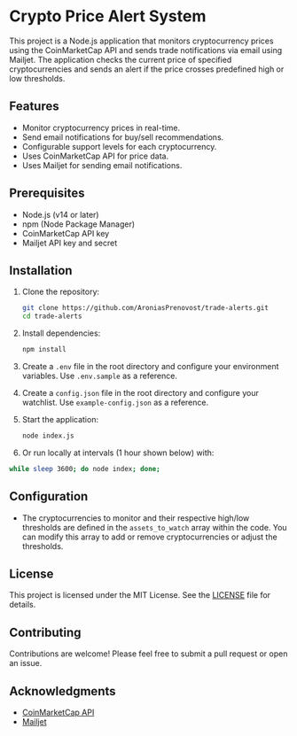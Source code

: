 # Crypto Price Alert System

This project is a Node.js application that monitors cryptocurrency prices using the CoinMarketCap API and sends trade notifications via email using Mailjet. The application checks the current price of specified cryptocurrencies and sends an alert if the price crosses predefined high or low thresholds.

## Features

- Monitor cryptocurrency prices in real-time.
- Send email notifications for buy/sell recommendations.
- Configurable support levels for each cryptocurrency.
- Uses CoinMarketCap API for price data.
- Uses Mailjet for sending email notifications.

## Prerequisites

- Node.js (v14 or later)
- npm (Node Package Manager)
- CoinMarketCap API key
- Mailjet API key and secret

## Installation

1. Clone the repository:

   ```bash
   git clone https://github.com/AroniasPrenovost/trade-alerts.git
   cd trade-alerts
   ```

2. Install dependencies:

   ```bash
   npm install
   ```

3. Create a `.env` file in the root directory and configure your environment variables. Use `.env.sample` as a reference.

4. Create a `config.json` file in the root directory and configure your watchlist. Use `example-config.json` as a reference.

5. Start the application:

   ```bash
   node index.js
   ```

6. Or run locally at intervals (1 hour shown below) with:

  ```bash
  while sleep 3600; do node index; done;
  ```

## Configuration

- The cryptocurrencies to monitor and their respective high/low thresholds are defined in the `assets_to_watch` array within the code. You can modify this array to add or remove cryptocurrencies or adjust the thresholds.

## License

This project is licensed under the MIT License. See the [LICENSE](LICENSE) file for details.

## Contributing

Contributions are welcome! Please feel free to submit a pull request or open an issue.

## Acknowledgments

- [CoinMarketCap API](https://coinmarketcap.com/api/)
- [Mailjet](https://www.mailjet.com/)
